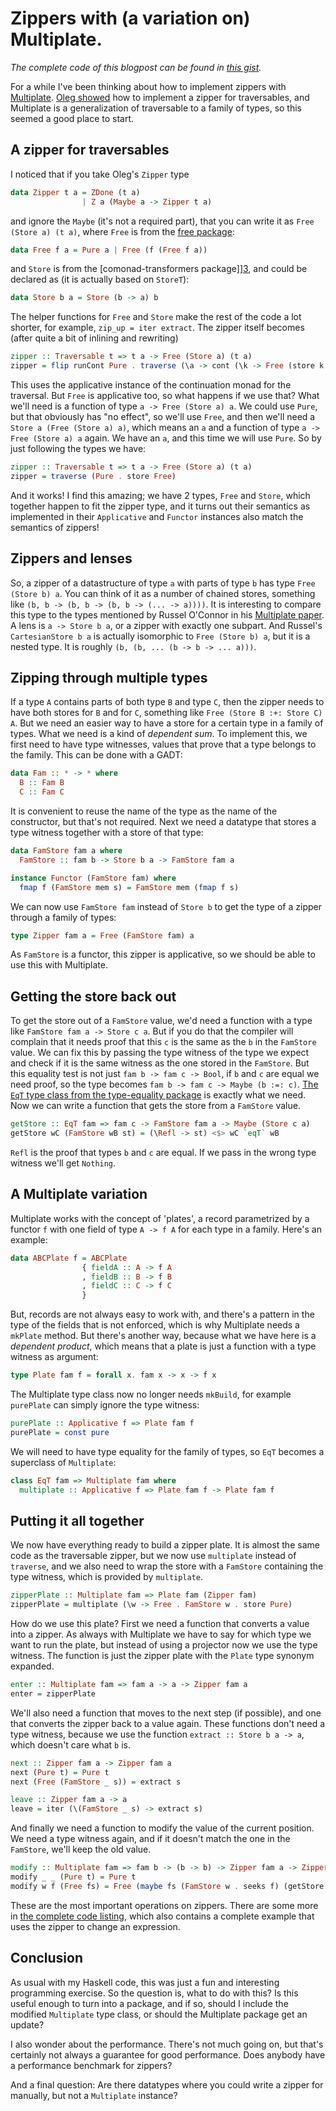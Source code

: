 # Zippers with (a variation on) Multiplate.

_The complete code of this blogpost can be found in [this gist][0]._

For a while I've been thinking about how to implement zippers with [Multiplate][6]. [Oleg showed][1] how to implement a zipper for traversables, and Multiplate is a generalization of traversable to a family of types, so this seemed a good place to start.

## A zipper for traversables

I noticed that if you take Oleg's `Zipper` type

```haskell
data Zipper t a = ZDone (t a) 
                | Z a (Maybe a -> Zipper t a)
```

and ignore the `Maybe` (it's not a required part), that you can write it as `Free (Store a) (t a)`, where `Free` is from the [free package][2]:

```haskell
data Free f a = Pure a | Free (f (Free f a))
```

and `Store` is from the [comonad-transformers package]][3], and could be declared as (it is actually based on `StoreT`):

```haskell
data Store b a = Store (b -> a) b
```

The helper functions for `Free` and `Store` make the rest of the code a lot shorter, for example, `zip_up = iter extract`. The zipper itself becomes (after quite a bit of inlining and rewriting)

```haskell
zipper :: Traversable t => t a -> Free (Store a) (t a)
zipper = flip runCont Pure . traverse (\a -> cont (\k -> Free (store k a)))
```

This uses the applicative instance of the continuation monad for the traversal. But `Free` is applicative too, so what happens if we use that? What we'll need is a function of type `a -> Free (Store a) a`. We could use `Pure`, but that obviously has "no effect", so we'll use `Free`, and then we'll need a `Store a (Free (Store a) a)`, which means an `a` and a function of type `a -> Free (Store a) a` again. We have an `a`, and this time we will use `Pure`. So by just following the types we have:

```haskell
zipper :: Traversable t => t a -> Free (Store a) (t a)
zipper = traverse (Pure . store Free)
```

And it works! I find this amazing; we have 2 types, `Free` and `Store`, which together happen to fit the zipper type, and it turns out their semantics as implemented in their `Applicative` and `Functor` instances also match the semantics of zippers!

## Zippers and lenses

So, a zipper of a datastructure of type `a` with parts of type `b` has type `Free (Store b) a`. You can think of it as a number of chained stores, something like `(b, b -> (b, b -> (b, b -> (... -> a))))`. It is interesting to compare this type to the types mentioned by Russel O'Connor in his [Multiplate paper][4]. A lens is `a -> Store b a`, or a zipper with exactly one subpart. And Russel's `CartesianStore b a` is actually isomorphic to `Free (Store b) a`, but it is a nested type. It is roughly `(b, (b, ... (b -> b -> ... a)))`.

## Zipping through multiple types

If a type `A` contains parts of both type `B` and type `C`, then the zipper needs to have both stores for `B` and for `C`, something like `Free (Store B :+: Store C) A`. But we need an easier way to have a store for a certain type in a family of types. What we need is a kind of _dependent sum_. To implement this, we first need to have type witnesses, values that prove that a type belongs to the family. This can be done with a GADT:

```haskell
data Fam :: * -> * where
  B :: Fam B
  C :: Fam C
```

It is convenient to reuse the name of the type as the name of the constructor, but that's not required. Next we need a datatype that stores a type witness together with a store of that type:

```haskell
data FamStore fam a where
  FamStore :: fam b -> Store b a -> FamStore fam a

instance Functor (FamStore fam) where
  fmap f (FamStore mem s) = FamStore mem (fmap f s)
```

We can now use `FamStore fam` instead of `Store b` to get the type of a zipper through a family of types:

```haskell
type Zipper fam a = Free (FamStore fam) a
```

As `FamStore` is a functor, this zipper is applicative, so we should be able to use this with Multiplate.

## Getting the store back out

To get the store out of a `FamStore` value, we'd need a function with a type like `FamStore fam a -> Store c a`. But if you do that the compiler will complain that it needs proof that this `c` is the same as the `b` in the `FamStore` value. We can fix this by passing the type witness of the type we expect and check if it is the same witness as the one stored in the `FamStore`. But this equality test is not just `fam b -> fam c -> Bool`, if `b` and `c` are equal we need proof, so the type becomes `fam b -> fam c -> Maybe (b :=: c)`. [The `EqT` type class from the type-equality package][5] is exactly what we need. Now we can write a function that gets the store from a `FamStore` value.

```haskell
getStore :: EqT fam => fam c -> FamStore fam a -> Maybe (Store c a)
getStore wC (FamStore wB st) = (\Refl -> st) <$> wC `eqT` wB
```

`Refl` is the proof that types `b` and `c` are equal. If we pass in the wrong type witness we'll get `Nothing`.

## A Multiplate variation

Multiplate works with the concept of 'plates', a record parametrized by a functor `f` with one field of type `A -> f A` for each type in a family. Here's an example:

```haskell
data ABCPlate f = ABCPlate
                { fieldA :: A -> f A
                , fieldB :: B -> f B
                , fieldC :: C -> f C
                }
```

But, records are not always easy to work with, and there's a pattern in the type of the fields that is not enforced, which is why Multiplate needs a `mkPlate` method. But there's another way, because what we have here is a _dependent product_, which means that a plate is just a function with a type witness as argument:

```haskell
type Plate fam f = forall x. fam x -> x -> f x
```

The Multiplate type class now no longer needs `mkBuild`, for example `purePlate` can simply ignore the type witness:

```haskell
purePlate :: Applicative f => Plate fam f
purePlate = const pure
```

We will need to have type equality for the family of types, so `EqT` becomes a superclass of `Multiplate`:

```haskell
class EqT fam => Multiplate fam where
  multiplate :: Applicative f => Plate fam f -> Plate fam f
```

## Putting it all together

We now have everything ready to build a zipper plate. It is almost the same code as the traversable zipper, but we now use `multiplate` instead of `traverse`, and we also need to wrap the store with a `FamStore` containing the type witness, which is provided by `multiplate`.

```haskell
zipperPlate :: Multiplate fam => Plate fam (Zipper fam)
zipperPlate = multiplate (\w -> Free . FamStore w . store Pure)
```

How do we use this plate? First we need a function that converts a value into a zipper. As always with Multiplate we have to say for which type we want to run the plate, but instead of using a projector now we use the type witness. The function is just the zipper plate with the `Plate` type synonym expanded. 

```haskell
enter :: Multiplate fam => fam a -> a -> Zipper fam a
enter = zipperPlate
```

We'll also need a function that moves to the next step (if possible), and one that converts the zipper back to a value again. These functions don't need a type witness, because we use the function `extract :: Store b a -> a`, which doesn't care what `b` is.

```haskell
next :: Zipper fam a -> Zipper fam a
next (Pure t) = Pure t
next (Free (FamStore _ s)) = extract s

leave :: Zipper fam a -> a
leave = iter (\(FamStore _ s) -> extract s)
```

And finally we need a function to modify the value of the current position. We need a type witness again, and if it doesn't match the one in the `FamStore`, we'll keep the old value.

```haskell
modify :: Multiplate fam => fam b -> (b -> b) -> Zipper fam a -> Zipper fam a
modify _ _ (Pure t) = Pure t
modify w f (Free fs) = Free (maybe fs (FamStore w . seeks f) (getStore w fs))
```

These are the most important operations on zippers. There are some more in [the complete code listing][0], which also contains a complete example that uses the zipper to change an expression.

## Conclusion

As usual with my Haskell code, this was just a fun and interesting programming exercise. So the question is, what to do with this? Is this useful enough to turn into a package, and if so, should I include the modified `Multiplate` type class, or should the Multiplate package get an update?

I also wonder about the performance. There's not much going on, but that's certainly not always a guarantee for good performance. Does anybody have a performance benchmark for zippers?

And a final question: Are there datatypes where you could write a zipper for manually, but not a `Multiplate` instance?

[0]: https://gist.github.com/1611472
[1]: http://www.haskell.org/pipermail/haskell-cafe/2009-April/059069.html
[2]: http://hackage.haskell.org/packages/archive/free/2.0.2/doc/html/Control-Monad-Free.html
[3]: http://hackage.haskell.org/packages/archive/comonad-transformers/2.0.2/doc/html/Control-Comonad-Trans-Store-Lazy.html
[4]: http://arxiv.org/abs/1103.2841
[5]: http://hackage.haskell.org/packages/archive/type-equality/0.1.0.2/doc/html/Data-Type-Equality.html#t:EqT
[6]: http://www.haskell.org/haskellwiki/Multiplate